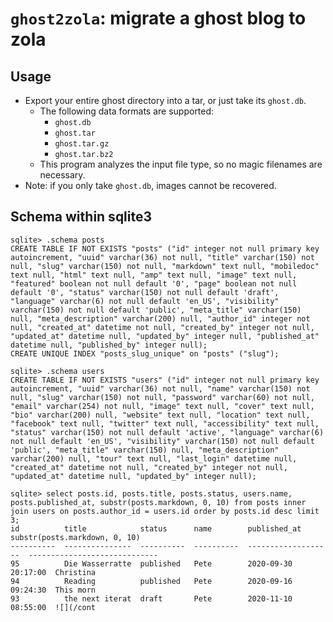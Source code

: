 # `ghost2zola`: migrate a ghost blog to zola

## Usage

- Export your entire ghost directory into a tar, or just take its `ghost.db`.
  - The following data formats are supported:
    - `ghost.db`
    - `ghost.tar`
    - `ghost.tar.gz`
    - `ghost.tar.bz2`
  - This program analyzes the input file type, so no magic filenames are necessary.
- Note: if you only take `ghost.db`, images cannot be recovered.

## Schema within sqlite3

```sqlite3
sqlite> .schema posts
CREATE TABLE IF NOT EXISTS "posts" ("id" integer not null primary key autoincrement, "uuid" varchar(36) not null, "title" varchar(150) not null, "slug" varchar(150) not null, "markdown" text null, "mobiledoc" text null, "html" text null, "amp" text null, "image" text null, "featured" boolean not null default '0', "page" boolean not null default '0', "status" varchar(150) not null default 'draft', "language" varchar(6) not null default 'en_US', "visibility" varchar(150) not null default 'public', "meta_title" varchar(150) null, "meta_description" varchar(200) null, "author_id" integer not null, "created_at" datetime not null, "created_by" integer not null, "updated_at" datetime null, "updated_by" integer null, "published_at" datetime null, "published_by" integer null);
CREATE UNIQUE INDEX "posts_slug_unique" on "posts" ("slug");

sqlite> .schema users
CREATE TABLE IF NOT EXISTS "users" ("id" integer not null primary key autoincrement, "uuid" varchar(36) not null, "name" varchar(150) not null, "slug" varchar(150) not null, "password" varchar(60) not null, "email" varchar(254) not null, "image" text null, "cover" text null, "bio" varchar(200) null, "website" text null, "location" text null, "facebook" text null, "twitter" text null, "accessibility" text null, "status" varchar(150) not null default 'active', "language" varchar(6) not null default 'en_US', "visibility" varchar(150) not null default 'public', "meta_title" varchar(150) null, "meta_description" varchar(200) null, "tour" text null, "last_login" datetime null, "created_at" datetime not null, "created_by" integer not null, "updated_at" datetime null, "updated_by" integer null);

sqlite> select posts.id, posts.title, posts.status, users.name, posts.published_at, substr(posts.markdown, 0, 10) from posts inner join users on posts.author_id = users.id order by posts.id desc limit 3;
id          title            status      name        published_at         substr(posts.markdown, 0, 10)
----------  ---------------  ----------  ----------  -------------------  -----------------------------
95          Die Wasserratte  published   Pete        2020-09-30 20:17:00  Christina
94          Reading          published   Pete        2020-09-16 09:24:30  This morn
93          the next iterat  draft       Pete        2020-11-10 08:55:00  ![](/cont
```
